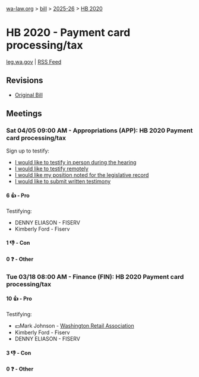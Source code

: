 [wa-law.org](/) > [bill](/bill/) > [2025-26](/bill/2025-26/) > [HB 2020](/bill/2025-26/hb/2020/)

# HB 2020 - Payment card processing/tax
[leg.wa.gov](https://app.leg.wa.gov/billsummary?BillNumber=2020&Year=2025&Initiative=false) | [RSS Feed](./rss.xml)

## Revisions
* [Original Bill](1/)

## Meetings
### Sat 04/05 09:00 AM - Appropriations (APP): HB 2020 Payment card processing/tax
Sign up to testify:
* [I would like to testify in person during the hearing](https://app.leg.wa.gov/csi/Testifier/Add?chamber=House&mId=33249&aId=166954&caId=26917&tId=1)
* [I would like to testify remotely](https://app.leg.wa.gov/csi/Testifier/Add?chamber=House&mId=33249&aId=166954&caId=26917&tId=2)
* [I would like my position noted for the legislative record](https://app.leg.wa.gov/csi/Testifier/Add?chamber=House&mId=33249&aId=166954&caId=26917&tId=3)
* [I would like to submit written testimony](https://app.leg.wa.gov/csi/Testifier/Add?chamber=House&mId=33249&aId=166954&caId=26917&tId=4)

#### 6 👍 - Pro
Testifying:
* DENNY ELIASON - FISERV
* Kimberly Ford - Fiserv

#### 1 👎 - Con

#### 0 ❓ - Other

### Tue 03/18 08:00 AM - Finance (FIN): HB 2020 Payment card processing/tax
#### 10 👍 - Pro
Testifying:
* 💵Mark Johnson - [Washington Retail Association](/org/washington_retail_association/)
* Kimberly Ford - Fiserv
* DENNY ELIASON - FISERV

#### 3 👎 - Con

#### 0 ❓ - Other
